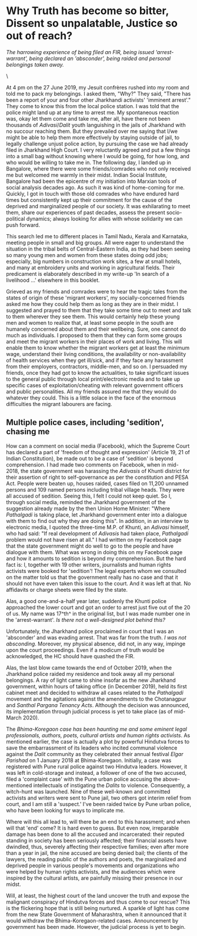 # Why Truth has become so bitter, Dissent so unpalatable, Justice so out of reach?

_The harrowing experience of being filed an FIR, being issued 'arrest-warrant', being declared an 'absconder', being raided and personal belongings taken away._

\

At 4 pm on the 27 June 2019, my Jesuit confrères rushed into my
room and told me to pack my belongings. I asked them, "Why?" They
said, "There has been a report of your and four other Jharkhandi
activists' 'imminent arrest'." They come to know this from the local
police station. I was told that the police might land up at any time to
arrest me. My spontaneous reaction was, okay let them come and take
me, after all, have there not been thousands of _Adivasi_/_Dalit_ youth
languishing in the jails of Jharkhand with no succour reaching them.
But they prevailed over me saying that I/we might be able to help them
more effectively by staying outside of jail, to legally challenge unjust
police action, by pursuing the case we had already filed in Jharkhand
High Court. I very reluctantly agreed and put a few things into a
small bag without knowing where I would be going, for how long,
and who would be willing to take me in. The following day, I landed
up in Bangalore, where there were some friends/comrades who not
only received me but welcomed me warmly in their midst. Indian
Social Institute, Bangalore had been the epicentre of my initiation
into Marxian tools of social analysis decades ago. As such it was
kind of home-coming for me. Quickly, I got in touch with those old
comrades who have endured hard times but consistently kept up their
commitment for the cause of the deprived and marginalized people
of our society. It was exhilarating to meet them, share our experiences
of past decades, assess the present socio-political dynamics; always
looking for allies with whose solidarity we can push forward.

This search led me to different places in Tamil Nadu, Kerala and
Karnataka, meeting people in small and big groups. All were eager to
understand the situation in the tribal belts of Central-Eastern India,
as they had been seeing so many young men and women from these
states doing odd jobs; especially, big numbers in construction work
sites, a few at small hotels, and many at embroidery units and working
in agricultural fields. Their predicament is elaborately described in my
write-up 'In search of a livelihood ...' elsewhere in this booklet.

Grieved as my friends and comrades were to hear the tragic tales from
the states of origin of these 'migrant workers', my socially-concerned
friends asked me how they could help them as long as they are in their
midst. I suggested and prayed to them that they take some time out to
meet and talk to them wherever they see them. This would certainly
help these young men and women to realize that, at least some people
in the south are humanely concerned about them and their wellbeing.
Sure, one cannot do much as individuals. I proposed to them that
they can form some groups and meet the migrant workers in their
places of work and living. This will enable them to know whether
the migrant workers get at least the minimum wage, understand their
living conditions, the availability or non-availability of health services
when they get ill/sick, and if they face any harassment from their
employers, contractors, middle-men, and so on. I persuaded my
friends, once they had got to know the actualities, to take significant
issues to the general public through local print/electronic media
and to take up specific cases of exploitation/cheating with relevant
government officers and public personalities. All my friends assured
me that they would do whatever they could. This is a little solace in
the face of the enormous difficulties the migrant labourers are facing.

## Multiple police cases, including 'sedition', chasing me

How can a comment on social media (Facebook), which the Supreme
Court has declared a part of 'freedom of thought and expression'
(Article 19, 21 of Indian Constitution), be made out to be a case of
'sedition' is beyond comprehension. I had made two comments
on Facebook, when in mid-2018, the state government was
harassing the _Adivasis_ of Khunti district for their assertion
of right to self-governance as per the constitution and PESA Act.
People were beaten up, houses raided, cases filed on 11,200 unnamed
persons and 109 named persons including tribal village heads. They
were all accused of sedition. Seeing this, I felt I could not keep quiet.
So I, through social media, reminded the Jharkhand government
of the suggestion already made by the then Union Home Minister:
"Where _Pathalgadi_ is taking place, let Jharkhand government enter into
a dialogue with them to find out why they are doing this". In addition,
in an interview to electronic media, I quoted the three-time M.P. of
Khunti, an _Adivasi_ himself, who had said: "If real development
of _Adivasis_ had taken place, _Pathalgadi_ problem would not have
risen at all." I had written on my Facebook page that the state
government might do well to go to the people and have dialogue
with them. What was wrong in doing this on my Facebook page and
how it amounts to sedition is beyond my comprehension. But the
hard fact is: I, together with 19 other writers, journalists and human
rights activists were booked for 'sedition'! The legal experts whom we
consulted on the matter told us that the government really has no case
and that it should not have even taken this issue to the court. And it
was left at that. No affidavits or charge sheets were filed by the state.

Alas, a good one-and-a-half year later, suddenly the Khunti police
approached the lower court and got an order to arrest just five out
of the 20 of us. My name was 17^th^ in the original list, but I was made
number one in the 'arrest-warrant'. _Is there not a well-designed plot behind
this?_

Unfortunately, the Jharkhand police proclaimed in court that I was
an 'absconder' and was evading arrest. That was far from the
truth. _I was not absconding_. Moreover, my physical absence, did not, in
any way, impinge upon the court proceedings. Even if a modicum of
truth would be acknowledged, the HC should have quashed the FIR.

Alas, the last blow came towards the end of October 2019, when the
Jharkhand police raided my residence and took away all my personal
belongings. A ray of light came to shine insofar as the new Jharkhand
government, within hours of taking office (in December 2019), held
its first cabinet meet and decided to withdraw all cases related to the
_Pathalgadi_ movement and the agitations against the amendments to the
Chotanagpur and _Santhal Pargana Tenancy Acts_. Although the decision
was announced, its implementation through judicial process is yet to
take place (as of mid-March 2020).

The _Bhima-Koregaon case has been haunting me and some eminent legal
professionals, authors, poets, cultural artists and human rights activists_. As
mentioned earlier, the case is actually a plot by powerful Hindutva
forces to save the embarrassment of its leaders who incited communal
violence against the _Dalit_ community as they celebrated their annual
festival _Elgar Parishad_ on 1 January 2018 at Bhima-Koregaon. Initially,
a case was registered with Pune rural police against two Hindutva
leaders. However, it was left in cold-storage and instead, a follower of
one of the two accused, filed a 'complaint case' with the Pune urban
police accusing the above-mentioned intellectuals of instigating the
_Dalits_ to violence. Consequently, a witch-hunt was launched. Nine
of these well-known and committed activists and writers were sent
to Pune jail, two others got interim relief from court, and I am still a
'suspect.' I've been raided twice by Pune urban police, who have been
looking for ways to implicate me.

Where will this all lead to, will there be an end to this harassment; and
when will that 'end' come? It is hard even to guess. But even now,
irreparable damage has been done to all the accused and incarcerated:
their reputed standing in society has been seriously affected; their
financial assets have dwindled, thus, severely affecting their respective
families; even after more than a year in jail, the nine accused are
being denied bail; the clients of the lawyers, the reading public of the
authors and poets, the marginalized and deprived people in various
people's movements and organizations who were helped by human
rights activists, and the audiences which were inspired by the cultural
artists, are painfully missing their presence in our midst.

Will, at least, the highest court of the land uncover the truth and
expose the malignant conspiracy of Hindutva forces and thus come
to our rescue? This is the flickering hope that is still being nurtured.
A sparkle of light has come from the new State Government
of Maharashtra, when it announced that it would withdraw the
Bhima-Koregaon-related cases. Announcement by government has
been made. However, the judicial process is yet to begin.

